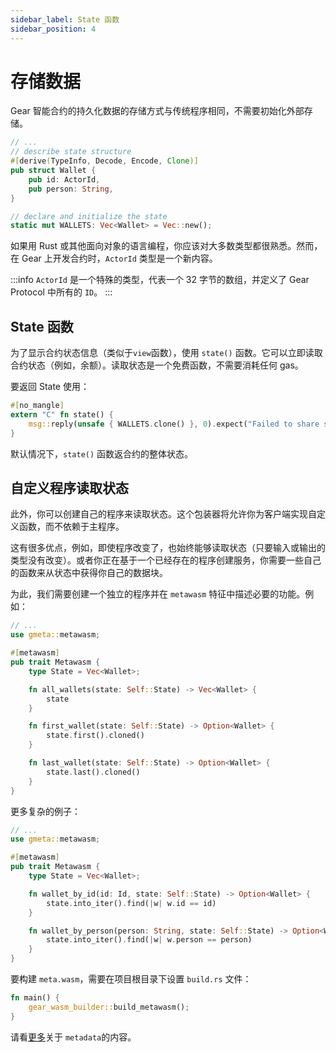 ```yaml
---
sidebar_label: State 函数
sidebar_position: 4
---
```


# 存储数据

Gear 智能合约的持久化数据的存储方式与传统程序相同，不需要初始化外部存储。

```rust
// ...
// describe state structure
#[derive(TypeInfo, Decode, Encode, Clone)]
pub struct Wallet {
    pub id: ActorId,
    pub person: String,
}

// declare and initialize the state
static mut WALLETS: Vec<Wallet> = Vec::new();
```

如果用 Rust 或其他面向对象的语言编程，你应该对大多数类型都很熟悉。然而，在 Gear 上开发合约时，`ActorId` 类型是一个新内容。

:::info
`ActorId` 是一个特殊的类型，代表一个 32 字节的数组，并定义了 Gear Protocol 中所有的 `ID`。
:::

## State 函数

为了显示合约状态信息（类似于`view`函数），使用 `state()` 函数。它可以立即读取合约状态（例如，余额）。读取状态是一个免费函数，不需要消耗任何 gas。

要返回 State 使用：

```rust
#[no_mangle]
extern "C" fn state() {
    msg::reply(unsafe { WALLETS.clone() }, 0).expect("Failed to share state");
}
```

默认情况下，`state()` 函数返合约的整体状态。

## 自定义程序读取状态

此外，你可以创建自己的程序来读取状态。这个包装器将允许你为客户端实现自定义函数，而不依赖于主程序。

这有很多优点，例如，即使程序改变了，也始终能够读取状态（只要输入或输出的类型没有改变）。或者你正在基于一个已经存在的程序创建服务，你需要一些自己的函数来从状态中获得你自己的数据块。

为此，我们需要创建一个独立的程序并在 `metawasm` 特征中描述必要的功能。例如：

```rust
// ...
use gmeta::metawasm;

#[metawasm]
pub trait Metawasm {
    type State = Vec<Wallet>;

    fn all_wallets(state: Self::State) -> Vec<Wallet> {
        state
    }

    fn first_wallet(state: Self::State) -> Option<Wallet> {
        state.first().cloned()
    }

    fn last_wallet(state: Self::State) -> Option<Wallet> {
        state.last().cloned()
    }
}
```

更多复杂的例子：

```rust
// ...
use gmeta::metawasm;

#[metawasm]
pub trait Metawasm {
    type State = Vec<Wallet>;

    fn wallet_by_id(id: Id, state: Self::State) -> Option<Wallet> {
        state.into_iter().find(|w| w.id == id)
    }

    fn wallet_by_person(person: String, state: Self::State) -> Option<Wallet> {
        state.into_iter().find(|w| w.person == person)
    }
}
```

要构建 `meta.wasm`，需要在项目根目录下设置 `build.rs` 文件：

```rust
fn main() {
    gear_wasm_builder::build_metawasm();
}
```

请看[更多](/docs/developing-contracts/metadata/)关于 `metadata`的内容。
